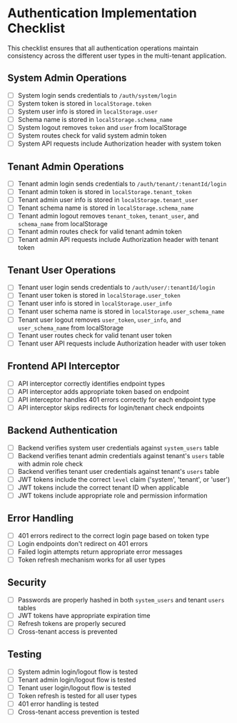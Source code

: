 # Authentication Implementation Checklist

This checklist ensures that all authentication operations maintain consistency across the different user types in the multi-tenant application.

## System Admin Operations

- [ ] System login sends credentials to `/auth/system/login`
- [ ] System token is stored in `localStorage.token`
- [ ] System user info is stored in `localStorage.user`
- [ ] Schema name is stored in `localStorage.schema_name`
- [ ] System logout removes `token` and `user` from localStorage
- [ ] System routes check for valid system admin token
- [ ] System API requests include Authorization header with system token

## Tenant Admin Operations

- [ ] Tenant admin login sends credentials to `/auth/tenant/:tenantId/login`
- [ ] Tenant admin token is stored in `localStorage.tenant_token`
- [ ] Tenant admin user info is stored in `localStorage.tenant_user`
- [ ] Tenant schema name is stored in `localStorage.schema_name`
- [ ] Tenant admin logout removes `tenant_token`, `tenant_user`, and `schema_name` from localStorage
- [ ] Tenant admin routes check for valid tenant admin token
- [ ] Tenant admin API requests include Authorization header with tenant token

## Tenant User Operations

- [ ] Tenant user login sends credentials to `/auth/user/:tenantId/login`
- [ ] Tenant user token is stored in `localStorage.user_token`
- [ ] Tenant user info is stored in `localStorage.user_info`
- [ ] Tenant user schema name is stored in `localStorage.user_schema_name`
- [ ] Tenant user logout removes `user_token`, `user_info`, and `user_schema_name` from localStorage
- [ ] Tenant user routes check for valid tenant user token
- [ ] Tenant user API requests include Authorization header with user token

## Frontend API Interceptor

- [ ] API interceptor correctly identifies endpoint types
- [ ] API interceptor adds appropriate token based on endpoint
- [ ] API interceptor handles 401 errors correctly for each endpoint type
- [ ] API interceptor skips redirects for login/tenant check endpoints

## Backend Authentication

- [ ] Backend verifies system user credentials against `system_users` table
- [ ] Backend verifies tenant admin credentials against tenant's `users` table with admin role check
- [ ] Backend verifies tenant user credentials against tenant's `users` table
- [ ] JWT tokens include the correct `level` claim ('system', 'tenant', or 'user')
- [ ] JWT tokens include the correct tenant ID when applicable
- [ ] JWT tokens include appropriate role and permission information

## Error Handling

- [ ] 401 errors redirect to the correct login page based on token type
- [ ] Login endpoints don't redirect on 401 errors
- [ ] Failed login attempts return appropriate error messages
- [ ] Token refresh mechanism works for all user types

## Security

- [ ] Passwords are properly hashed in both `system_users` and tenant `users` tables
- [ ] JWT tokens have appropriate expiration time
- [ ] Refresh tokens are properly secured
- [ ] Cross-tenant access is prevented

## Testing

- [ ] System admin login/logout flow is tested
- [ ] Tenant admin login/logout flow is tested
- [ ] Tenant user login/logout flow is tested
- [ ] Token refresh is tested for all user types
- [ ] 401 error handling is tested
- [ ] Cross-tenant access prevention is tested

